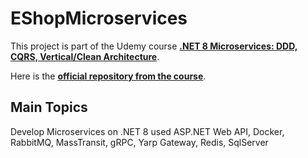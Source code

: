 # EShopMicroservices

This project is part of the Udemy course [**.NET 8 Microservices: DDD, CQRS, Vertical/Clean Architecture**](https://www.udemy.com/course/microservices-architecture-and-implementation-on-dotnet/). 

Here is the [**official repository from the course**](https://github.com/aspnetrun/run-aspnetcore-microservices).

## Main Topics
Develop Microservices on .NET 8 used ASP.NET Web API, Docker, RabbitMQ, MassTransit, gRPC, Yarp Gateway, Redis, SqlServer
